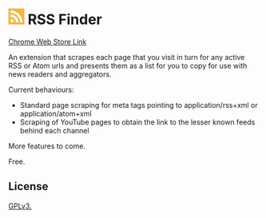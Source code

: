 # ![alt text](img/rss_32.png) RSS Finder

[Chrome Web Store Link](https://chrome.google.com/webstore/detail/rss-finder/ijdgeedipkpmcliidjhbemmlgibfnaff)

An extension that scrapes each page that you visit in turn for any active RSS or Atom urls and presents them as a list for you to copy for use with news readers and aggregators.

Current behaviours:

* Standard page scraping for meta tags pointing to application/rss+xml or application/atom+xml
* Scraping of YouTube pages to obtain the link to the lesser known feeds behind each channel

More features to come.

Free.

## License

[GPLv3.](https://github.com/alshort/RSS-Finder/blob/master/LICENSE)
